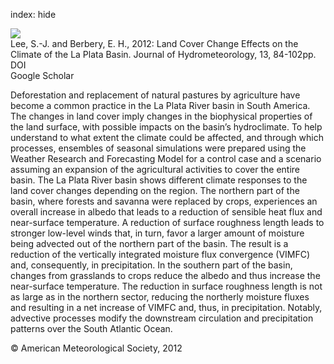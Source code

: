 index: hide

<div class="Citation">
    <div class="Citation-thumb CitationThumb-linked"  data-href="https://doi.org/10.1175/jhm-d-11-021.1">
      <img src="https://static.claimspace.cloud/climate-study-static/refs/thumbs/11/Lee_and_Berbery_2012-thumb.png" />
    </div>

  <div class="Citation-body">
    <div class="Citation-text">Lee, S.-J. and Berbery, E. H., 2012: Land Cover Change Effects on the Climate of the La Plata Basin. <span class="Article-journal">Journal of Hydrometeorology, </span><span class="Article-volume">13, </span>84-102pp.</div>
    <div class="Citation-links">
      <div class="CitationLink" data-href="https://doi.org/10.1175/jhm-d-11-021.1">
        <div class="CitationLink-icon CitationLink-Doi"></div>
        <div class="CitationLink-text">DOI</div>
      </div>
      <div class="CitationLink" data-href="https://scholar.google.com/scholar?q=10.1175/jhm-d-11-021.1">
        <div class="CitationLink-icon CitationLink-Scholar"></div>
        <div class="CitationLink-text">Google Scholar</div>
      </div>
    </div>
  </div>
</div>

Deforestation and replacement of natural pastures by agriculture have become a common practice in the La Plata River basin in South America. The changes in land cover imply changes in the biophysical properties of the land surface, with possible impacts on the basin’s hydroclimate. To help understand to what extent the climate could be affected, and through which processes, ensembles of seasonal simulations were prepared using the Weather Research and Forecasting Model for a control case and a scenario assuming an expansion of the agricultural activities to cover the entire basin. The La Plata River basin shows different climate responses to the land cover changes depending on the region. The northern part of the basin, where forests and savanna were replaced by crops, experiences an overall increase in albedo that leads to a reduction of sensible heat flux and near-surface temperature. A reduction of surface roughness length leads to stronger low-level winds that, in turn, favor a larger amount of moisture being advected out of the northern part of the basin. The result is a reduction of the vertically integrated moisture flux convergence (VIMFC) and, consequently, in precipitation. In the southern part of the basin, changes from grasslands to crops reduce the albedo and thus increase the near-surface temperature. The reduction in surface roughness length is not as large as in the northern sector, reducing the northerly moisture fluxes and resulting in a net increase of VIMFC and, thus, in precipitation. Notably, advective processes modify the downstream circulation and precipitation patterns over the South Atlantic Ocean.

<div class="Citation-copy">
&copy; American Meteorological Society, 2012
</div>